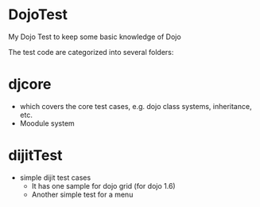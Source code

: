 DojoTest
========

My Dojo Test to keep some basic knowledge of Dojo

The test code are categorized into several folders:

# djcore
- 	which covers the core test cases, e.g. dojo class systems, inheritance, etc. 
- 	Moodule system

# dijitTest
- 	simple dijit test cases 
    -   It has one sample for dojo grid (for dojo 1.6)
    -   Another simple test for a menu
